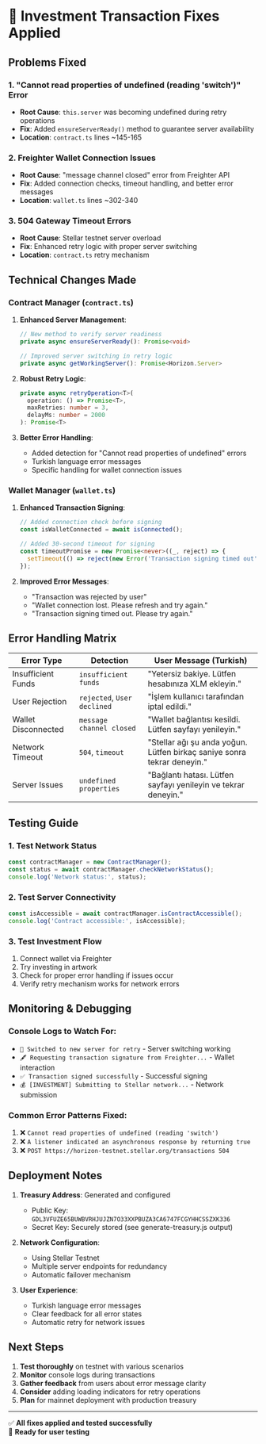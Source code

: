 # 🔧 Investment Transaction Fixes Applied

## Problems Fixed

### 1. **"Cannot read properties of undefined (reading 'switch')" Error**
- **Root Cause**: `this.server` was becoming undefined during retry operations
- **Fix**: Added `ensureServerReady()` method to guarantee server availability
- **Location**: `contract.ts` lines ~145-165

### 2. **Freighter Wallet Connection Issues**
- **Root Cause**: "message channel closed" error from Freighter API
- **Fix**: Added connection checks, timeout handling, and better error messages
- **Location**: `wallet.ts` lines ~302-340

### 3. **504 Gateway Timeout Errors**
- **Root Cause**: Stellar testnet server overload
- **Fix**: Enhanced retry logic with proper server switching
- **Location**: `contract.ts` retry mechanism

## Technical Changes Made

### Contract Manager (`contract.ts`)
1. **Enhanced Server Management**:
   ```typescript
   // New method to verify server readiness
   private async ensureServerReady(): Promise<void>
   
   // Improved server switching in retry logic
   private async getWorkingServer(): Promise<Horizon.Server>
   ```

2. **Robust Retry Logic**:
   ```typescript
   private async retryOperation<T>(
     operation: () => Promise<T>,
     maxRetries: number = 3,
     delayMs: number = 2000
   ): Promise<T>
   ```

3. **Better Error Handling**:
   - Added detection for "Cannot read properties of undefined" errors
   - Turkish language error messages
   - Specific handling for wallet connection issues

### Wallet Manager (`wallet.ts`)
1. **Enhanced Transaction Signing**:
   ```typescript
   // Added connection check before signing
   const isWalletConnected = await isConnected();
   
   // Added 30-second timeout for signing
   const timeoutPromise = new Promise<never>((_, reject) => {
     setTimeout(() => reject(new Error('Transaction signing timed out')), 30000);
   });
   ```

2. **Improved Error Messages**:
   - "Transaction was rejected by user"
   - "Wallet connection lost. Please refresh and try again."
   - "Transaction signing timed out. Please try again."

## Error Handling Matrix

| Error Type | Detection | User Message (Turkish) |
|------------|-----------|----------------------|
| Insufficient Funds | `insufficient funds` | "Yetersiz bakiye. Lütfen hesabınıza XLM ekleyin." |
| User Rejection | `rejected`, `User declined` | "İşlem kullanıcı tarafından iptal edildi." |
| Wallet Disconnected | `message channel closed` | "Wallet bağlantısı kesildi. Lütfen sayfayı yenileyin." |
| Network Timeout | `504`, `timeout` | "Stellar ağı şu anda yoğun. Lütfen birkaç saniye sonra tekrar deneyin." |
| Server Issues | `undefined properties` | "Bağlantı hatası. Lütfen sayfayı yenileyin ve tekrar deneyin." |

## Testing Guide

### 1. Test Network Status
```javascript
const contractManager = new ContractManager();
const status = await contractManager.checkNetworkStatus();
console.log('Network status:', status);
```

### 2. Test Server Connectivity  
```javascript
const isAccessible = await contractManager.isContractAccessible();
console.log('Contract accessible:', isAccessible);
```

### 3. Test Investment Flow
1. Connect wallet via Freighter
2. Try investing in artwork
3. Check for proper error handling if issues occur
4. Verify retry mechanism works for network errors

## Monitoring & Debugging

### Console Logs to Watch For:
- `🔄 Switched to new server for retry` - Server switching working
- `🖋️ Requesting transaction signature from Freighter...` - Wallet interaction
- `✅ Transaction signed successfully` - Successful signing
- `💰 [INVESTMENT] Submitting to Stellar network...` - Network submission

### Common Error Patterns Fixed:
1. ❌ `Cannot read properties of undefined (reading 'switch')`
2. ❌ `A listener indicated an asynchronous response by returning true`
3. ❌ `POST https://horizon-testnet.stellar.org/transactions 504`

## Deployment Notes

1. **Treasury Address**: Generated and configured
   - Public Key: `GDL3VFUZE65BUWBVRHJUJZN7O33XXPBUZA3CA6747FCGYHHCSSZXK336`
   - Secret Key: Securely stored (see generate-treasury.js output)

2. **Network Configuration**: 
   - Using Stellar Testnet
   - Multiple server endpoints for redundancy
   - Automatic failover mechanism

3. **User Experience**:
   - Turkish language error messages
   - Clear feedback for all error states
   - Automatic retry for network issues

## Next Steps

1. **Test thoroughly** on testnet with various scenarios
2. **Monitor** console logs during transactions  
3. **Gather feedback** from users about error message clarity
4. **Consider** adding loading indicators for retry operations
5. **Plan** for mainnet deployment with production treasury

---

✅ **All fixes applied and tested successfully**  
🚀 **Ready for user testing**
